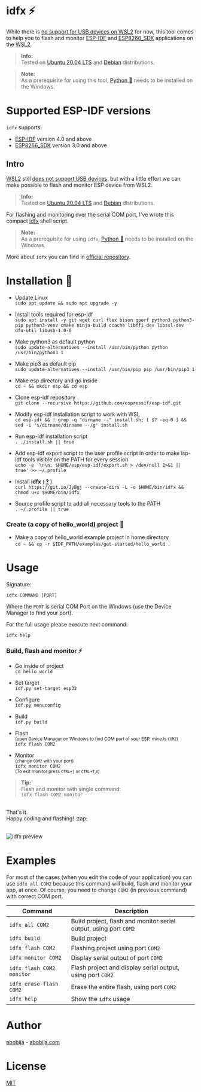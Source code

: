 # idfx :zap:

While there is [no support for USB devices on WSL2](https://github.com/microsoft/WSL/issues/4322) for now, this tool comes to help you to flash and monitor [ESP-IDF](https://github.com/espressif/esp-idf) and [ESP8266_SDK](https://github.com/espressif/ESP8266_RTOS_SDK) applications on the [WSL2](https://docs.microsoft.com/en-us/windows/wsl/compare-versions).

> **Info:**<br>Tested on [Ubuntu 20.04 LTS](https://www.microsoft.com/en-us/p/ubuntu-2004-lts/9n6svws3rx71) and [Debian](https://www.microsoft.com/en-us/p/debian/9msvkqc78pk6) distributions.

> **Note:**<br>As a prerequisite for using this tool, [Python :snake:](https://www.python.org) needs to be installed on the Windows.

# Supported ESP-IDF versions

`idfx` supports:
- [ESP-IDF](https://github.com/espressif/esp-idf) version 4.0 and above
- [ESP8266_SDK](https://github.com/espressif/ESP8266_RTOS_SDK) version 3.0 and above


## Intro

[WSL2](https://docs.microsoft.com/en-us/windows/wsl/compare-versions) still [does not support USB devices](https://github.com/microsoft/WSL/issues/4322), but with a little effort we can make possible to flash and monitor ESP device from WSL2.

> **Info:**<br>Tested on [Ubuntu 20.04 LTS](https://www.microsoft.com/en-us/p/ubuntu-2004-lts/9n6svws3rx71)  and [Debian](https://www.microsoft.com/en-us/p/debian/9msvkqc78pk6) distributions.

For flashing and monitoring over the serial COM port, I've wrote this compact [idfx](https://github.com/abobija/idfx) shell script.

> **Note:**<br>As a prerequisite for using `idfx`, [Python :snake:](https://www.python.org) needs to be installed on the Windows.

More about `idfx` you can find in [official repository](https://github.com/abobija/idfx).

# Installation :rocket:

- Update Linux<br>
`sudo apt update && sudo apt upgrade -y`

- Install tools required for esp-idf<br>
`sudo apt install -y git wget curl flex bison gperf python3 python3-pip python3-venv cmake ninja-build ccache libffi-dev libssl-dev dfu-util libusb-1.0-0`

- Make python3 as default python<br>
`sudo update-alternatives --install /usr/bin/python python /usr/bin/python3 1`

- Make pip3 as default pip<br>
`sudo update-alternatives --install /usr/bin/pip pip /usr/bin/pip3 1`

- Make esp directory and go inside<br>
`cd ~ && mkdir esp && cd esp`

- Clone esp-idf repository<br>
`git clone --recursive https://github.com/espressif/esp-idf.git`

- Modify esp-idf installation script to work with WSL<br>
`cd esp-idf && ! grep -q "dirname --" install.sh; [ $? -eq 0 ] && sed -i 's/dirname/dirname --/g' install.sh`

- Run esp-idf installation script<br>
`. ./install.sh || true`

- Add esp-idf export script to the user profile script in order to make isp-idf tools visible on the PATH for every session<br>
`echo -e '\n\n. $HOME/esp/esp-idf/export.sh > /dev/null 2>&1 || true' >> ~/.profile`

- Install **idfx** ( [**?**](https://github.com/abobija/idfx) )<br>
`curl https://git.io/JyBgj --create-dirs -L -o $HOME/bin/idfx && chmod u+x $HOME/bin/idfx`

- Source profile script to add all necessary tools to the PATH<br>
`. ~/.profile || true`

### Create (a copy of hello_world) project :page_facing_up:

- Make a copy of hello_world example project in home directory<br>
`cd ~ && cp -r $IDF_PATH/examples/get-started/hello_world .`

# Usage

Signature:

```
idfx COMMAND [PORT]
```

Where the `PORT` is serial COM Port on the Windows (use the Device Manager to find your port).

For the full usage please execute next command:

```
idfx help
```

### Build, flash and monitor :zap:

- Go inside of project<br>
`cd hello_world`

- Set target<br>
`idf.py set-target esp32`

- Configure<br>
`idf.py menuconfig`

- Build<br>
`idf.py build`

- Flash<br>
<sup>(open Device Manager on Windows to find COM port of your ESP, mine is `COM2`)</sup><br>
`idfx flash COM2`

- Monitor<br>
<sup>(change `COM2` with your port)</sup><br>
`idfx monitor COM2`<br>
<sub>(To exit monitor press `CTRL+]` or `CTRL+T`,`X`)</sub>

> **Tip:**<br>Flash and monitor with single command:<br>`idfx flash COM2 monitor`

<br>
That's it.<br>
Happy coding and flashing! :zap:
<br>
<br>

![idfx preview](https://user-images.githubusercontent.com/45392201/99966731-090b9e00-2d97-11eb-947b-c7b4f9d8fe25.gif)


# Examples

For most of the cases (when you edit the code of your application) you can use `idfx all COM2` because this command will build, flash and monitor your app, at once. Of course, you need to change `COM2` (in previous command) with correct COM port.

| Command  | Description |
| ------------- | ------------- |
| `idfx all COM2` | Build project, flash and monitor serial output, using port `COM2` |
| `idfx build`  | Build project |
| `idfx flash COM2`  | Flashing project using port `COM2` |
| `idfx monitor COM2`  | Display serial output of port `COM2` |
| `idfx flash COM2 monitor` | Flash project and display serial output, using port `COM2` |
| `idfx erase-flash COM2` | Erase the entire flash, using port `COM2` |
| `idfx help` | Show the `idfx` usage |

# Author

[abobija](https://github.com/abobija) - [abobija.com](https://abobija.com)

# License

[MIT](LICENSE)
